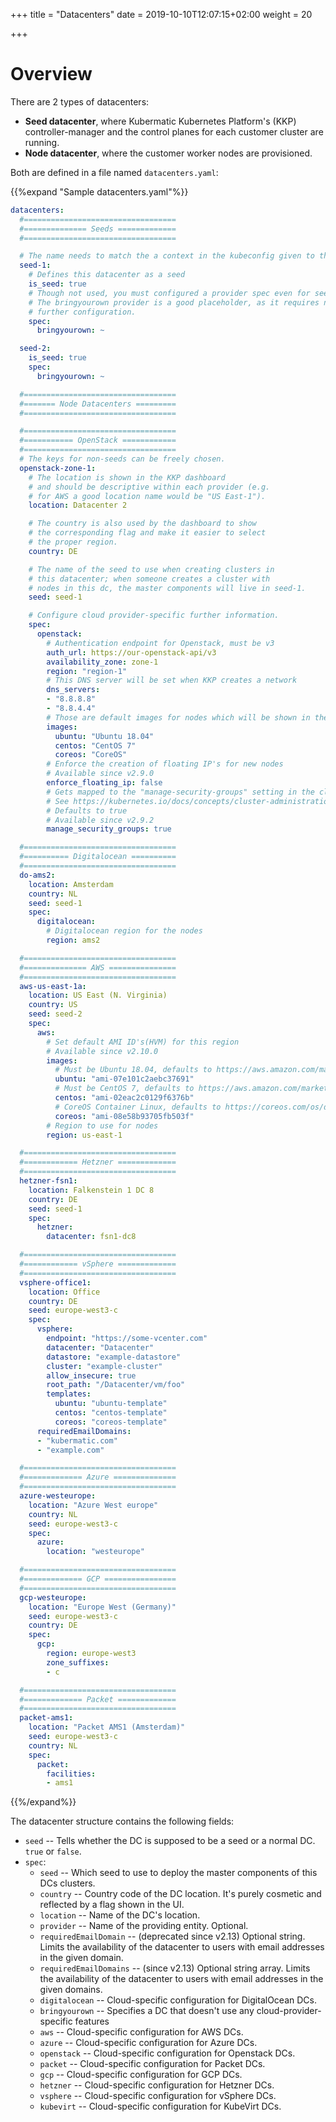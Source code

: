 +++
title = "Datacenters"
date = 2019-10-10T12:07:15+02:00
weight = 20

+++

# Overview

There are 2 types of datacenters:

- **Seed datacenter**, where Kubermatic Kubernetes Platform's (KKP) controller-manager and the control planes for each customer cluster are
  running.
- **Node datacenter**, where the customer worker nodes are provisioned.

Both are defined in a file named `datacenters.yaml`:

{{%expand "Sample datacenters.yaml"%}}

```yaml
datacenters:
  #==================================
  #============== Seeds =============
  #==================================

  # The name needs to match the a context in the kubeconfig given to the API
  seed-1:
    # Defines this datacenter as a seed
    is_seed: true
    # Though not used, you must configured a provider spec even for seeds.
    # The bringyourown provider is a good placeholder, as it requires no
    # further configuration.
    spec:
      bringyourown: ~

  seed-2:
    is_seed: true
    spec:
      bringyourown: ~

  #==================================
  #======= Node Datacenters =========
  #==================================

  #==================================
  #=========== OpenStack ============
  #==================================
  # The keys for non-seeds can be freely chosen.
  openstack-zone-1:
    # The location is shown in the KKP dashboard
    # and should be descriptive within each provider (e.g.
    # for AWS a good location name would be "US East-1").
    location: Datacenter 2

    # The country is also used by the dashboard to show
    # the corresponding flag and make it easier to select
    # the proper region.
    country: DE

    # The name of the seed to use when creating clusters in
    # this datacenter; when someone creates a cluster with
    # nodes in this dc, the master components will live in seed-1.
    seed: seed-1

    # Configure cloud provider-specific further information.
    spec:
      openstack:
        # Authentication endpoint for Openstack, must be v3
        auth_url: https://our-openstack-api/v3
        availability_zone: zone-1
        region: "region-1"
        # This DNS server will be set when KKP creates a network
        dns_servers:
        - "8.8.8.8"
        - "8.8.4.4"
        # Those are default images for nodes which will be shown in the Dashboard.
        images:
          ubuntu: "Ubuntu 18.04"
          centos: "CentOS 7"
          coreos: "CoreOS"
        # Enforce the creation of floating IP's for new nodes
        # Available since v2.9.0
        enforce_floating_ip: false
        # Gets mapped to the "manage-security-groups" setting in the cloud config.
        # See https://kubernetes.io/docs/concepts/cluster-administration/cloud-providers/#load-balancer
        # Defaults to true
        # Available since v2.9.2
        manage_security_groups: true

  #==================================
  #========== Digitalocean ==========
  #==================================
  do-ams2:
    location: Amsterdam
    country: NL
    seed: seed-1
    spec:
      digitalocean:
        # Digitalocean region for the nodes
        region: ams2

  #==================================
  #============== AWS ===============
  #==================================
  aws-us-east-1a:
    location: US East (N. Virginia)
    country: US
    seed: seed-2
    spec:
      aws:
        # Set default AMI ID's(HVM) for this region
        # Available since v2.10.0
        images:
          # Must be Ubuntu 18.04, defaults to https://aws.amazon.com/marketplace/pp/B07CQ33QKV
          ubuntu: "ami-07e101c2aebc37691"
          # Must be CentOS 7, defaults to https://aws.amazon.com/marketplace/pp/B00O7WM7QW
          centos: "ami-02eac2c0129f6376b"
          # CoreOS Container Linux, defaults to https://coreos.com/os/docs/latest/booting-on-ec2.html
          coreos: "ami-08e58b93705fb503f"
        # Region to use for nodes
        region: us-east-1

  #==================================
  #============ Hetzner =============
  #==================================
  hetzner-fsn1:
    location: Falkenstein 1 DC 8
    country: DE
    seed: seed-1
    spec:
      hetzner:
        datacenter: fsn1-dc8

  #==================================
  #============ vSphere =============
  #==================================
  vsphere-office1:
    location: Office
    country: DE
    seed: europe-west3-c
    spec:
      vsphere:
        endpoint: "https://some-vcenter.com"
        datacenter: "Datacenter"
        datastore: "example-datastore"
        cluster: "example-cluster"
        allow_insecure: true
        root_path: "/Datacenter/vm/foo"
        templates:
          ubuntu: "ubuntu-template"
          centos: "centos-template"
          coreos: "coreos-template"
      requiredEmailDomains:
      - "kubermatic.com"
      - "example.com"

  #==================================
  #============= Azure ==============
  #==================================
  azure-westeurope:
    location: "Azure West europe"
    country: NL
    seed: europe-west3-c
    spec:
      azure:
        location: "westeurope"

  #==================================
  #============= GCP ================
  #==================================
  gcp-westeurope:
    location: "Europe West (Germany)"
    seed: europe-west3-c
    country: DE
    spec:
      gcp:
        region: europe-west3
        zone_suffixes:
        - c

  #==================================
  #============= Packet =============
  #==================================
  packet-ams1:
    location: "Packet AMS1 (Amsterdam)"
    seed: europe-west3-c
    country: NL
    spec:
      packet:
        facilities:
        - ams1

```

{{%/expand%}}

The datacenter structure contains the following fields:

- `seed` -- Tells whether the DC is supposed to be a seed or a normal DC. `true` or `false`.
- `spec`:
  - `seed` -- Which seed to use to deploy the master components of this DCs clusters.
  - `country` -- Country code of the DC location. It's purely cosmetic and reflected by a flag shown in the UI.
  - `location` -- Name of the DC's location.
  - `provider` -- Name of the providing entity. Optional.
  - `requiredEmailDomain` -- (deprecated since v2.13) Optional string. Limits the availability of the datacenter to users with email addresses in the given domain.
  - `requiredEmailDomains` -- (since v2.13) Optional string array. Limits the availability of the datacenter to users with email addresses in the given domains.
  - `digitalocean` -- Cloud-specific configuration for DigitalOcean DCs.
  - `bringyourown` -- Specifies a DC that doesn't use any cloud-provider-specific features
  - `aws` -- Cloud-specific configuration for AWS DCs.
  - `azure` -- Cloud-specific configuration for Azure DCs.
  - `openstack` -- Cloud-specific configuration for Openstack DCs.
  - `packet` -- Cloud-specific configuration for Packet DCs.
  - `gcp` -- Cloud-specific configuration for GCP DCs.
  - `hetzner` -- Cloud-specific configuration for Hetzner DCs.
  - `vsphere` -- Cloud-specific configuration for vSphere DCs.
  - `kubevirt` -- Cloud-specific configuration for KubeVirt DCs.
